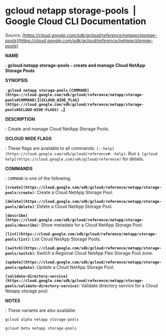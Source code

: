 # gcloud netapp storage-pools  |  Google Cloud CLI Documentation

*Source: [https://cloud.google.com/sdk/gcloud/reference/netapp/storage-pools](https://cloud.google.com/sdk/gcloud/reference/netapp/storage-pools)*

**NAME**

: **gcloud netapp storage-pools - create and manage Cloud NetApp Storage Pools**

**SYNOPSIS**

: **`gcloud netapp storage-pools` `[COMMAND](https://cloud.google.com/sdk/gcloud/reference/netapp/storage-pools#COMMAND)` [`[GCLOUD_WIDE_FLAG](https://cloud.google.com/sdk/gcloud/reference/netapp/storage-pools#GCLOUD-WIDE-FLAGS) …`]**

**DESCRIPTION**

: Create and manage Cloud NetApp Storage Pools.

**GCLOUD WIDE FLAGS**

: These flags are available to all commands: `[--help](https://cloud.google.com/sdk/gcloud/reference#--help)`.
Run `$ [gcloud help](https://cloud.google.com/sdk/gcloud/reference)` for details.

**COMMANDS**

: ``COMMAND`` is one of the following:

**`[create](https://cloud.google.com/sdk/gcloud/reference/netapp/storage-pools/create)`**:
Create a Cloud NetApp Storage Pool.

**`[delete](https://cloud.google.com/sdk/gcloud/reference/netapp/storage-pools/delete)`**:
Delete a Cloud NetApp Storage Pool.

**`[describe](https://cloud.google.com/sdk/gcloud/reference/netapp/storage-pools/describe)`**:
Show metadata for a Cloud NetApp Storage Pool.

**`[list](https://cloud.google.com/sdk/gcloud/reference/netapp/storage-pools/list)`**:
List Cloud NetApp Storage Pools.

**`[switch](https://cloud.google.com/sdk/gcloud/reference/netapp/storage-pools/switch)`**:
Switch a Regional Cloud NetApp Flex Storage Pool zone.

**`[update](https://cloud.google.com/sdk/gcloud/reference/netapp/storage-pools/update)`**:
Update a Cloud NetApp Storage Pool.

**`[validate-directory-service](https://cloud.google.com/sdk/gcloud/reference/netapp/storage-pools/validate-directory-service)`**:
Validate directory service for a Cloud Netapp storage pool.

**NOTES**

: These variants are also available:

```
gcloud alpha netapp storage-pools
```

```
gcloud beta netapp storage-pools
```